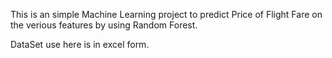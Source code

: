 This is an simple Machine Learning project to predict Price of Flight Fare on the verious features by using Random Forest.

DataSet use here is in excel form.

